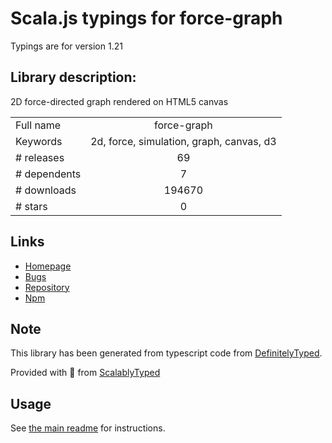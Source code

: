 
# Scala.js typings for force-graph

Typings are for version 1.21

## Library description:
2D force-directed graph rendered on HTML5 canvas

|                    |                 |
| ------------------ | :-------------: |
| Full name          | force-graph |
| Keywords           | 2d, force, simulation, graph, canvas, d3 |
| # releases         | 69 |
| # dependents       | 7 |
| # downloads        | 194670 |
| # stars            | 0 |

## Links
- [Homepage](https://github.com/vasturiano/force-graph)
- [Bugs](https://github.com/vasturiano/force-graph/issues)
- [Repository](https://github.com/vasturiano/force-graph)
- [Npm](https://www.npmjs.com/package/force-graph)
    


## Note
This library has been generated from typescript code from [DefinitelyTyped](https://definitelytyped.org).

Provided with :purple_heart: from [ScalablyTyped](https://github.com/oyvindberg/ScalablyTyped)

## Usage
See [the main readme](../../readme.md) for instructions.


